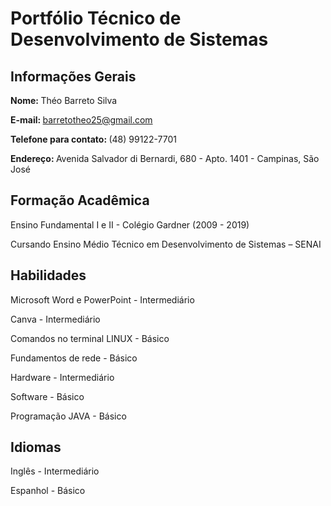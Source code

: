 # Portfólio Técnico de Desenvolvimento de Sistemas
## <b> Informações Gerais </b>
<b> Nome: </b> Théo Barreto Silva 

<b> E-mail: </b> barretotheo25@gmail.com

<b> Telefone para contato: </b> (48) 99122-7701

<b> Endereço: </b> Avenida Salvador di Bernardi, 680 - Apto. 1401 - Campinas, São José

## <b> Formação Acadêmica </b>

Ensino Fundamental I e II - Colégio Gardner (2009 - 2019)

Cursando Ensino Médio Técnico em Desenvolvimento de Sistemas – SENAI

## <b> Habilidades </b>

Microsoft Word e PowerPoint - Intermediário

Canva - Intermediário

Comandos no terminal LINUX - Básico

Fundamentos de rede - Básico

Hardware - Intermediário

Software - Básico

Programação JAVA - Básico

## <b> Idiomas </b>

Inglês - Intermediário

Espanhol - Básico

